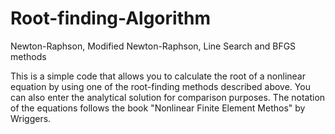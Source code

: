# Root-finding-Algorithm
Newton-Raphson, Modified Newton-Raphson, Line Search and BFGS methods

This is a simple code that allows you to calculate the root of a nonlinear equation by using one of the root-finding methods described above.
You can also enter the analytical solution for comparison purposes. 
The notation of the equations follows the book "Nonlinear Finite Element Methos" by Wriggers.
